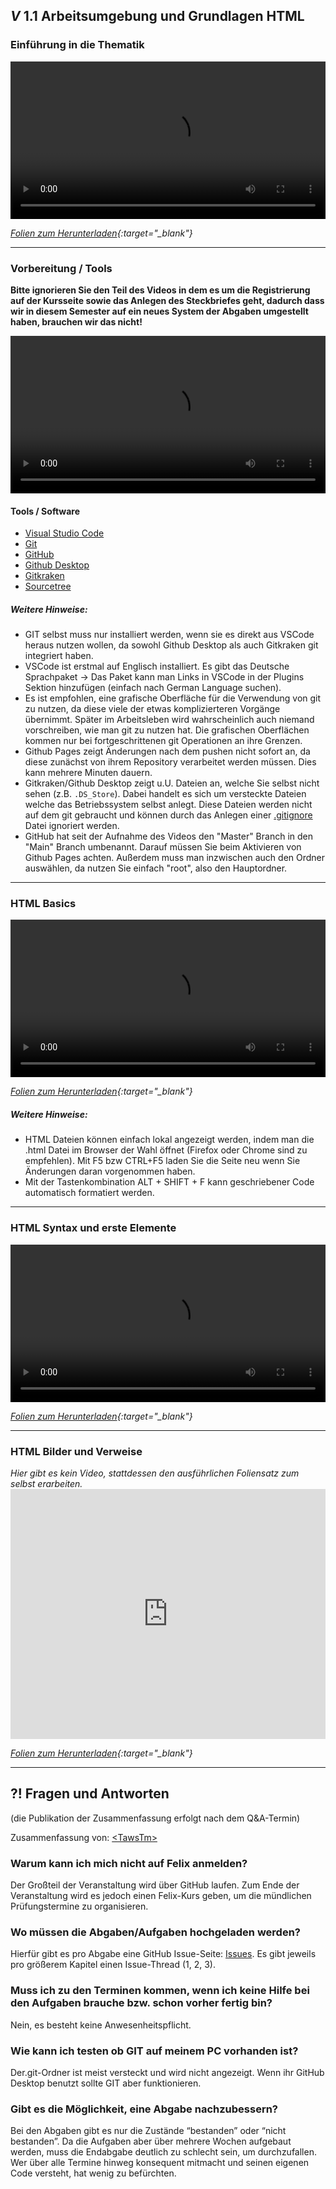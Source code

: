 ## _V_ **1.1** Arbeitsumgebung und Grundlagen HTML

### Einführung in die Thematik
<video controls width="100%"> 
    <source src="https://scheuerle.net/lehre/gis/videos/00_Einfuehrung.mp4" type="video/mp4"> 
    <a href="https://scheuerle.net/lehre/gis/videos/00_Einfuehrung.mp4">Zum Video</a>
</video>

*[Folien zum Herunterladen](https://scheuerle.net/lehre/gis/scripts/00_GIS-EIA1-Einführung.pdf){:target="_blank"}*

---

### Vorbereitung / Tools

**Bitte ignorieren Sie den Teil des Videos in dem es um die Registrierung auf der Kursseite sowie das Anlegen des Steckbriefes geht, dadurch dass wir in diesem Semester auf ein neues System der Abgaben umgestellt haben, brauchen wir das nicht!**

<video controls width="100%"> 
    <source src="https://scheuerle.net/lehre/gis/videos/00_Arbeitsumgebung.mp4" type="video/mp4"> 
    <a href="https://scheuerle.net/lehre/gis/videos/00_Arbeitsumgebung.mp4">Zum Video</a>
</video>

#### Tools / Software
- [Visual Studio Code](https://code.visualstudio.com/)
- [Git](https://git-scm.com/)
- [GitHub](https://github.com/)
- [Github Desktop](https://desktop.github.com/)
- [Gitkraken](https://www.gitkraken.com/)
- [Sourcetree](https://www.sourcetreeapp.com/)

##### Weitere Hinweise:
- GIT selbst muss nur installiert werden, wenn sie es direkt aus VSCode heraus nutzen wollen, da sowohl Github Desktop als auch Gitkraken git integriert haben.
- VSCode ist erstmal auf Englisch installiert. Es gibt das Deutsche Sprachpaket -> Das Paket kann man Links in VSCode in der Plugins Sektion hinzufügen (einfach nach German Language suchen).
- Es ist empfohlen, eine grafische Oberfläche für die Verwendung von git zu nutzen, da diese viele der etwas komplizierteren Vorgänge übernimmt. Später im Arbeitsleben wird wahrscheinlich auch niemand vorschreiben, wie man git zu nutzen hat. Die grafischen Oberflächen kommen nur bei fortgeschrittenen git Operationen an ihre Grenzen.
- Github Pages zeigt Änderungen nach dem pushen nicht sofort an, da diese zunächst von ihrem Repository verarbeitet werden müssen. Dies kann mehrere Minuten dauern.
- Gitkraken/Github Desktop zeigt u.U. Dateien an, welche Sie selbst nicht sehen (z.B. `.DS_Store`). Dabei handelt es sich um versteckte Dateien welche das Betriebssystem selbst anlegt. Diese Dateien werden nicht auf dem git gebraucht und können durch das Anlegen einer [.gitignore](https://www.atlassian.com/git/tutorials/saving-changes/gitignore) Datei ignoriert werden.
- GitHub hat seit der Aufnahme des Videos den "Master" Branch in den "Main" Branch umbenannt. Darauf müssen Sie beim Aktivieren von Github Pages achten. Außerdem muss man inzwischen auch den Ordner auswählen, da nutzen Sie einfach "root", also den Hauptordner.

--- 

### HTML Basics
<video controls width="100%"> 
    <source src="https://scheuerle.net/lehre/gis/videos/01_GIS-EIA1-HTML-Basics.mp4" type="video/mp4"> 
    <a href="https://scheuerle.net/lehre/gis/videos/01_GIS-EIA1-HTML-Basics.mp4">Zum Video</a>
</video>

*[Folien zum Herunterladen](https://scheuerle.net/lehre/gis/scripts/01_GIS-EIA1-1-HTML-Basics.pdf){:target="_blank"}*

##### Weitere Hinweise:

- HTML Dateien können einfach lokal angezeigt werden, indem man die .html Datei im Browser der Wahl öffnet (Firefox oder Chrome sind zu empfehlen). Mit F5 bzw CTRL+F5 laden Sie die Seite neu wenn Sie Änderungen daran vorgenommen haben.
- Mit der Tastenkombination ALT + SHIFT + F kann geschriebener Code automatisch formatiert werden.

---

### HTML Syntax und erste Elemente
<video controls width="100%"> 
    <source src="https://scheuerle.net/lehre/gis/videos/01_GIS-EIA1-HTML-Syntax.mp4" type="video/mp4"> 
    <a href="https://scheuerle.net/lehre/gis/videos/01_GIS-EIA1-HTML-Syntax.mp4">Zum Video</a>
</video>

*[Folien zum Herunterladen](https://scheuerle.net/lehre/gis/scripts/01_GIS-EIA1-2-HTML-Syntax.pdf){:target="_blank"}*

---

### HTML Bilder und Verweise

_Hier gibt es kein Video, stattdessen den ausführlichen Foliensatz zum selbst erarbeiten._
<embed src="https://scheuerle.net/lehre/gis/scripts/01_GIS-EIA1-3-HTML-Bilder-Verweise.pdf" type="application/pdf" width="100%" height = "400px"/>

*[Folien zum Herunterladen](https://scheuerle.net/lehre/gis/scripts/01_GIS-EIA1-3-HTML-Bilder-Verweise.pdf){:target="_blank"}*

---

## **?!** Fragen und Antworten

(die Publikation der Zusammenfassung erfolgt nach dem Q&A-Termin)

Zusammenfassung von: [&lt;TawsTm&gt;](https://github.com/TawsTm)

### Warum kann ich mich nicht auf Felix anmelden?
Der Großteil der Veranstaltung wird über GitHub laufen. Zum Ende der Veranstaltung wird es jedoch einen Felix-Kurs geben, um die mündlichen Prüfungstermine zu organisieren.

### Wo müssen die Abgaben/Aufgaben hochgeladen werden?
Hierfür gibt es pro Abgabe eine GitHub Issue-Seite: [Issues](https://github.com/hs-furtwangen/GIS-SoSe-2021/issues).
Es gibt jeweils pro größerem Kapitel einen Issue-Thread (1, 2, 3).

### Muss ich zu den Terminen kommen, wenn ich keine Hilfe bei den Aufgaben brauche bzw. schon vorher fertig bin?
Nein, es besteht keine Anwesenheitspflicht.

### Wie kann ich testen ob GIT auf meinem PC vorhanden ist?
Der.git-Ordner ist meist versteckt und wird nicht angezeigt. Wenn ihr GitHub Desktop benutzt sollte GIT aber funktionieren.

### Gibt es die Möglichkeit, eine Abgabe nachzubessern?
Bei den Abgaben gibt es nur die Zustände “bestanden” oder “nicht bestanden”. Da die Aufgaben aber über mehrere Wochen aufgebaut werden, muss die Endabgabe deutlich zu schlecht sein, um durchzufallen. Wer über alle Termine hinweg konsequent mitmacht und seinen eigenen Code versteht, hat wenig zu befürchten.
